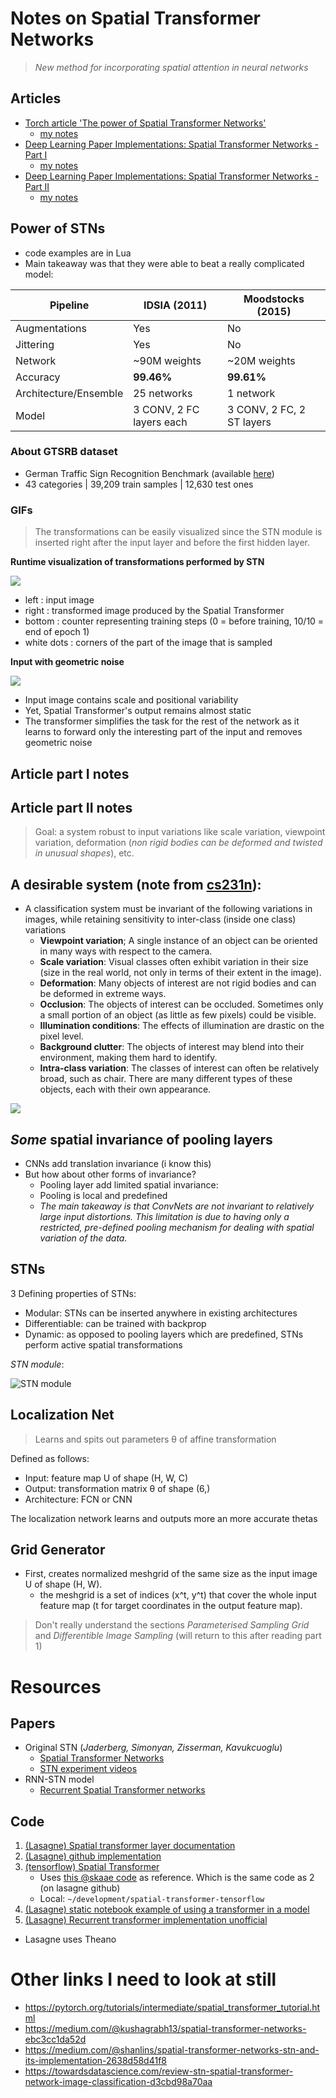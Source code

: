 <link rel="stylesheet" type="text/css" media="all" href="custom.css"></link>

# Notes on Spatial Transformer Networks
> *New method for incorporating spatial attention in neural networks*

## Articles

- [Torch article 'The power of Spatial Transformer Networks'](http://torch.ch/blog/2015/09/07/spatial_transformers.html)
    - [my notes](#power-of-stns)
- [Deep Learning Paper Implementations: Spatial Transformer Networks - Part I](https://kevinzakka.github.io/2017/01/10/stn-part1/)
    - [my notes](#article-part-i-notes)
- [Deep Learning Paper Implementations: Spatial Transformer Networks - Part II](https://kevinzakka.github.io/2017/01/18/stn-part2/)
    - [my notes](#article-part-ii-notes)

## Power of STNs
- code examples are in Lua
- Main takeaway was that they were able to beat a really complicated model:

| Pipeline | IDSIA (2011) | Moodstocks (2015) | 
| ----------- | --- | -------- | 
| Augmentations | Yes | No |
| Jittering | Yes | No | 
| Network | ~90M weights | ~20M weights |
| Accuracy | **99.46%** | **99.61%** |
| Architecture/Ensemble | 25 networks | 1 network |
| Model | 3 CONV, 2 FC layers each | 3 CONV, 2 FC, 2 ST layers |

### About GTSRB dataset
- German Traffic Sign Recognition Benchmark (available [here](http://benchmark.ini.rub.de/?section=gtsrb&subsection=news))
- 43 categories | 39,209 train samples | 12,630 test ones

### GIFs
> The transformations can be easily visualized since the STN module is inserted right after the input layer and before the first hidden layer.

**Runtime visualization of transformations performed by STN**

![](epoch_evolution.gif)

- left : input image
- right : transformed image produced by the Spatial Transformer
- bottom : counter representing training steps (0 = before training, 10/10 = end of epoch 1)
- white dots : corners of the part of the image that is sampled

**Input with geometric noise**

![](moving_evolution.gif)

- Input image contains scale and positional variability 
- Yet, Spatial Transformer's output remains almost static
- The transformer simplifies the task for the rest of the network as it learns to forward only the interesting part of the input and removes geometric noise

## **Article part I notes**

## **Article part II notes**

> Goal: a system robust to input variations like scale variation, viewpoint variation, deformation (*non rigid bodies can be deformed and twisted in unusual shapes*), etc. 

## A desirable system (note from [cs231n](http://cs231n.github.io/classification/)):
- A classification system must be invariant of the following variations in images, while retaining sensitivity to inter-class (inside one class) variations
    - **Viewpoint variation**; A single instance of an object can be oriented in many ways with respect to the camera.
    - **Scale variation**: Visual classes often exhibit variation in their size (size in the real world, not only in terms of their extent in the image).
    - **Deformation**: Many objects of interest are not rigid bodies and can be deformed in extreme ways.
    - **Occlusion**: The objects of interest can be occluded. Sometimes only a small portion of an object (as little as few pixels) could be visible.
    - **Illumination conditions**: The effects of illumination are drastic on the pixel level.
    - **Background clutter**: The objects of interest may blend into their environment, making them hard to identify.
    - **Intra-class variation**: The classes of interest can often be relatively broad, such as chair. There are many different types of these objects, each with their own appearance.

![](challenges.jpeg)


## *Some* spatial invariance of pooling layers
- CNNs add translation invariance (i know this)
- But how about other forms of invariance?
    - Pooling layer add limited spatial invariance:
    - Pooling is local and predefined
    - *The main takeaway is that ConvNets are not invariant to relatively large input distortions. This limitation is due to having only a restricted, pre-defined pooling mechanism for dealing with spatial variation of the data.*


## STNs

3 Defining properties of STNs:
- Modular: STNs can be inserted anywhere in existing architectures
- Differentiable: can be trained with backprop
- Dynamic: as opposed to pooling layers which are predefined, STNs perform active spatial transformations

*STN module*:

![STN module](stn2.png)


## Localization Net

> Learns and spits out parameters θ of affine transformation

Defined as follows:
- Input: feature map U of shape (H, W, C)
- Output: transformation matrix θ of shape (6,)
- Architecture: FCN or CNN

The localization network learns and outputs more an more accurate thetas

## Grid Generator

- First, creates normalized meshgrid of the same size as the input image U of shape (H, W). 
    - the meshgrid is a set of indices (x^t, y^t) that cover the whole input feature map (t for target coordinates in the output feature map).

> Don't really understand the sections *Parameterised Sampling Grid* and *Differentible Image Sampling* (will return to this after reading part 1)

# Resources

## Papers
- Original STN (*Jaderberg, Simonyan, Zisserman, Kavukcuoglu*)
    - [Spatial Transformer Networks](https://arxiv.org/abs/1506.02025)
    - [STN experiment videos](https://drive.google.com/file/d/0B1nQa_sA3W2iN3RQLXVFRkNXN0k/view)
- RNN-STN model 
    - [Recurrent Spatial Transformer networks](https://arxiv.org/abs/1509.05329)

## Code

1. [(Lasagne) Spatial transformer layer documentation](https://lasagne.readthedocs.io/en/latest/modules/layers/special.html#lasagne.layers.TransformerLayer)
1. [(Lasagne) github implementation](https://github.com/Lasagne/Lasagne/blob/master/lasagne/layers/special.py#L354-L440)
1. [(tensorflow) Spatial Transformer ](https://github.com/daviddao/spatial-transformer-tensorflow)
    - Uses [this @skaae code](https://github.com/skaae/transformer_network/blob/master/transformerlayer.py) as reference. Which is the same code as 2 (on lasagne github)
    - Local: `~/development/spatial-transformer-tensorflow`
1. [(Lasagne) static notebook example of using a transformer in a model](https://github.com/Lasagne/Recipes/blob/master/examples/spatial_transformer_network.ipynb)
1. [(Lasagne) Recurrent transformer implementation unofficial](https://github.com/skaae/recurrent-spatial-transformer-code)

* Lasagne uses Theano


# Other links I need to look at still
- https://pytorch.org/tutorials/intermediate/spatial_transformer_tutorial.html
- https://medium.com/@kushagrabh13/spatial-transformer-networks-ebc3cc1da52d
- https://medium.com/@shanlins/spatial-transformer-networks-stn-and-its-implementation-2638d58d41f8
- https://towardsdatascience.com/review-stn-spatial-transformer-network-image-classification-d3cbd98a70aa
